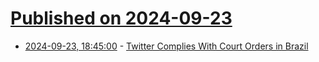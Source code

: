 # [Published on 2024-09-23](index.md)

* [2024-09-23, 18:45:00](https://soylentnews.org/article.pl?sid=24/09/23/1839248&from=rss) - [Twitter Complies With Court Orders in Brazil](https://soylentnews.org/article.pl?sid=24/09/23/1839248&from=rss)
